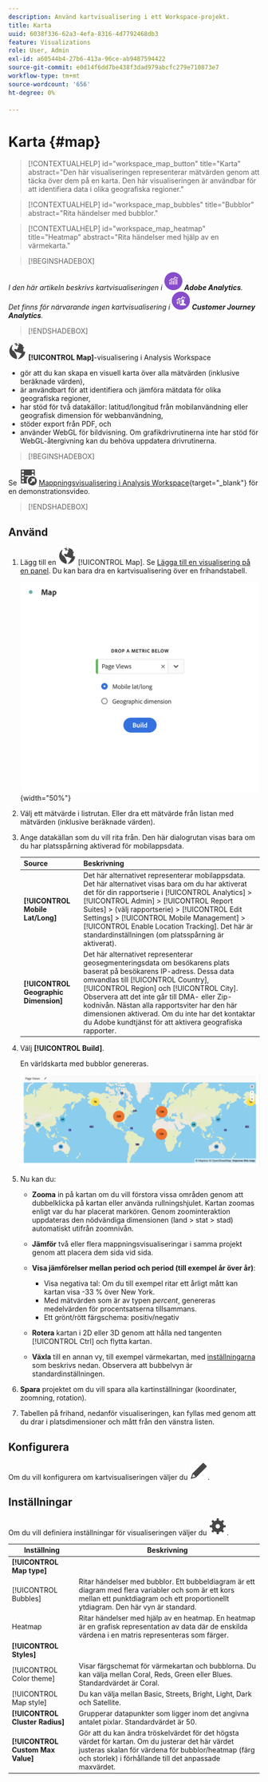 ```yaml
---
description: Använd kartvisualisering i ett Workspace-projekt.
title: Karta
uuid: 6038f336-62a3-4efa-8316-4d7792468db3
feature: Visualizations
role: User, Admin
exl-id: a60544b4-27b6-413a-96ce-ab9487594422
source-git-commit: e0d14f6dd7be438f3dad979abcfc279e710873e7
workflow-type: tm+mt
source-wordcount: '656'
ht-degree: 0%

---
```


# Karta {#map}

<!-- markdownlint-disable MD034 -->

<!-- markdownlint-disable MD034 -->

>[!CONTEXTUALHELP]
>id="workspace_map_button"
>title="Karta"
>abstract="Den här visualiseringen representerar mätvärden genom att täcka över dem på en karta. Den här visualiseringen är användbar för att identifiera data i olika geografiska regioner."

<!-- markdownlint-enable MD034 -->

<!-- markdownlint-disable MD034 -->

>[!CONTEXTUALHELP]
>id="workspace_map_bubbles"
>title="Bubblor"
>abstract="Rita händelser med bubblor."

<!-- markdownlint-enable MD034 -->

<!-- markdownlint-disable MD034 -->

>[!CONTEXTUALHELP]
>id="workspace_map_heatmap"
>title="Heatmap"
>abstract="Rita händelser med hjälp av en värmekarta."

<!-- markdownlint-enable MD034 -->


>[!BEGINSHADEBOX]

_I den här artikeln beskrivs kartvisualiseringen i_ ![AdobeAnalytics](/help/assets/icons/AdobeAnalytics.svg) _**Adobe Analytics**._<br/>_Det finns för närvarande ingen kartvisualisering i_ ![CustomerJourneyAnalytics](/help/assets/icons/CustomerJourneyAnalytics.svg) _**Customer Journey Analytics**._

>[!ENDSHADEBOX]



![Globala](/help/assets/icons/Globe.svg) **[!UICONTROL Map]**-visualisering i Analysis Workspace

* gör att du kan skapa en visuell karta över alla mätvärden (inklusive beräknade värden),
* är användbart för att identifiera och jämföra mätdata för olika geografiska regioner,
* har stöd för två datakällor: latitud/longitud från mobilanvändning eller geografisk dimension för webbanvändning,
* stöder export från PDF, och
* använder WebGL för bildvisning. Om grafikdrivrutinerna inte har stöd för WebGL-återgivning kan du behöva uppdatera drivrutinerna.


>[!BEGINSHADEBOX]

Se ![VideoCheckedOut](/help/assets/icons/VideoCheckedOut.svg) [Mappningsvisualisering i Analysis Workspace](https://video.tv.adobe.com/v/23559/?quality=12){target="_blank"} för en demonstrationsvideo.

>[!ENDSHADEBOX]


## Använd

1. Lägg till en ![kartvysättning](/help/assets/icons/Globe.svg) [!UICONTROL Map]. Se [Lägga till en visualisering på en panel](freeform-analysis-visualizations.md#add-visualizations-to-a-panel). Du kan bara dra en kartvisualisering över en frihandstabell.

   ![Mappningskonfiguration](assets/map-configuration.png){width="50%"}

1. Välj ett mätvärde i listrutan. Eller dra ett mätvärde från listan med mätvärden (inklusive beräknade värden).
1. Ange datakällan som du vill rita från. Den här dialogrutan visas bara om du har platsspårning aktiverad för mobilappsdata.

   | Source | Beskrivning |
   | --- | --- |
   | **[!UICONTROL Mobile Lat/Long]** | Det här alternativet representerar mobilappsdata. Det här alternativet visas bara om du har aktiverat det för din rapportserie i [!UICONTROL Analytics] > [!UICONTROL Admin] > [!UICONTROL Report Suites] > (välj rapportserie) > [!UICONTROL Edit Settings] > [!UICONTROL Mobile Management] > [!UICONTROL Enable Location Tracking]. Det här är standardinställningen (om platsspårning är aktiverat). |
   | **[!UICONTROL Geographic Dimension]** | Det här alternativet representerar geosegmenteringsdata om besökarens plats baserat på besökarens IP-adress. Dessa data omvandlas till [!UICONTROL Country], [!UICONTROL Region] och [!UICONTROL City]. Observera att det inte går till DMA- eller Zip-kodnivån. Nästan alla rapportsviter har den här dimensionen aktiverad. Om du inte har det kontaktar du Adobe kundtjänst för att aktivera geografiska rapporter. |

1. Välj **[!UICONTROL Build]**.

   En världskarta med bubblor genereras.

   ![](assets/bubble-world-view.png)

1. Nu kan du:

   * **Zooma** in på kartan om du vill förstora vissa områden genom att dubbelklicka på kartan eller använda rullningshjulet. Kartan zoomas enligt var du har placerat markören. Genom zoominteraktion uppdateras den nödvändiga dimensionen (land > stat > stad) automatiskt utifrån zoomnivån.
   * **Jämför** två eller flera mappningsvisualiseringar i samma projekt genom att placera dem sida vid sida.
   * **Visa jämförelser mellan period och period (till exempel år över år)**:

      * Visa negativa tal: Om du till exempel ritar ett årligt mått kan kartan visa -33 % över New York.
      * Med mätvärden som är av typen *percent*, genereras medelvärden för procentsatserna tillsammans.
      * Ett grönt/rött färgschema: positiv/negativ

   * **Rotera** kartan i 2D eller 3D genom att hålla ned tangenten [!UICONTROL Ctrl] och flytta kartan.

   * **Växla** till en annan vy, till exempel värmekartan, med [inställningarna](/help/analyze/analysis-workspace/visualizations/map-visualization.md#section_5F89C620A6AA42BC8E0955478B3A427E) som beskrivs nedan. Observera att bubbelvyn är standardinställningen.

1. **Spara** projektet om du vill spara alla kartinställningar (koordinater, zoomning, rotation).
1. Tabellen på frihand, nedanför visualiseringen, kan fyllas med genom att du drar i platsdimensioner och mått från den vänstra listen.



## Konfigurera

Om du vill konfigurera om kartvisualiseringen väljer du ![Redigera](/help/assets/icons/Edit.svg).


## Inställningar

Om du vill definiera inställningar för visualiseringen väljer du ![Inställning](/help/assets/icons/Setting.svg).

| Inställning | Beskrivning |
|--- |--- |
| **[!UICONTROL Map type]** | |
| [!UICONTROL Bubbles] | Ritar händelser med bubblor. Ett bubbeldiagram är ett diagram med flera variabler och som är ett kors mellan ett punktdiagram och ett proportionellt ytdiagram. Den här vyn är standard. |
| Heatmap | Ritar händelser med hjälp av en heatmap. En heatmap är en grafisk representation av data där de enskilda värdena i en matris representeras som färger. |
| **[!UICONTROL Styles]** | |
| [!UICONTROL Color theme] | Visar färgschemat för värmekartan och bubblorna. Du kan välja mellan Coral, Reds, Green eller Blues. Standardvärdet är Coral. |
| [!UICONTROL Map style] | Du kan välja mellan Basic, Streets, Bright, Light, Dark och Satellite. |
| **[!UICONTROL Cluster Radius]** | Grupperar datapunkter som ligger inom det angivna antalet pixlar. Standardvärdet är 50. |
| **[!UICONTROL Custom Max Value]** | Gör att du kan ändra tröskelvärdet för det högsta värdet för kartan. Om du justerar det här värdet justeras skalan för värdena för bubblor/heatmap (färg och storlek) i förhållande till det anpassade maxvärdet. |

<!--
## Build a time-parting heatmap

Here is a video on the topic:

>[!VIDEO](https://video.tv.adobe.com/v/26991/?quality=12)

-->


